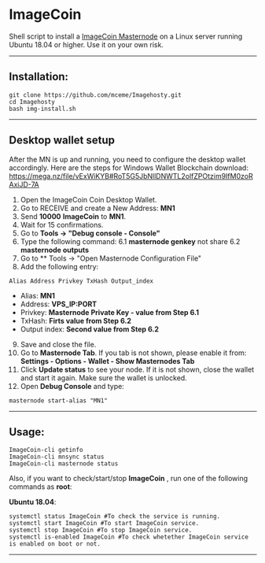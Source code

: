 # ImageCoin
Shell script to install a [ImageCoin Masternode](https://imagecoin.imagehosty.com/) on a Linux server running Ubuntu 18.04 or higher. Use it on your own risk.

***
## Installation:
```
git clone https://github.com/mceme/Imagehosty.git
cd Imagehosty
bash img-install.sh
```
***

## Desktop wallet setup

After the MN is up and running, you need to configure the desktop wallet accordingly. Here are the steps for Windows Wallet
Blockchain download: https://mega.nz/file/vExWiKYB#RoT5G5JbNllDNWTL2olfZPOtzim9IfM0zoRAxiJD-7A 

1. Open the ImageCoin Coin Desktop Wallet.
2. Go to RECEIVE and create a New Address: **MN1**
3. Send **10000** **ImageCoin** to **MN1**.
4. Wait for 15 confirmations.
5. Go to **Tools -> "Debug console - Console"**
6. Type the following command: 6.1 **masternode genkey**  not share
                               6.2 **masternode outputs** 
7. Go to  ** Tools -> "Open Masternode Configuration File"
8. Add the following entry:
```
Alias Address Privkey TxHash Output_index
```
* Alias: **MN1**
* Address: **VPS_IP:PORT**
* Privkey: **Masternode Private Key - value from Step 6.1**
* TxHash: **Firts value from Step 6.2**
* Output index:  **Second value from Step 6.2**
9. Save and close the file.
10. Go to **Masternode Tab**. If you tab is not shown, please enable it from: **Settings - Options - Wallet - Show Masternodes Tab**
11. Click **Update status** to see your node. If it is not shown, close the wallet and start it again. Make sure the wallet is unlocked.
12. Open **Debug Console** and type:
```
masternode start-alias "MN1"
```
***

## Usage:
```
ImageCoin-cli getinfo
ImageCoin-cli mnsync status
ImageCoin-cli masternode status
```
Also, if you want to check/start/stop **ImageCoin** , run one of the following commands as **root**:

**Ubuntu 18.04**:
```
systemctl status ImageCoin #To check the service is running.
systemctl start ImageCoin #To start ImageCoin service.
systemctl stop ImageCoin #To stop ImageCoin service.
systemctl is-enabled ImageCoin #To check whetether ImageCoin service is enabled on boot or not.
```
***
